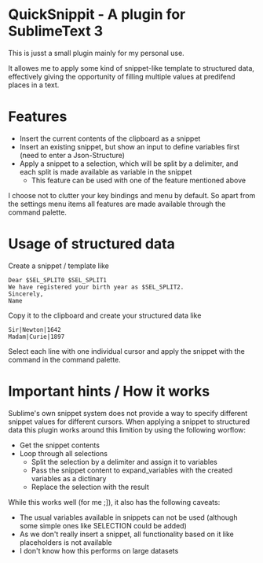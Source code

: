 # QuickSnippit - A plugin for SublimeText 3

This is jusst a small plugin mainly for my personal use.

It allowes me to apply some kind of snippet-like template to structured data, effectively giving the opportunity of filling multiple values at predifend places in a text.

# Features
* Insert the current contents of the clipboard as a snippet
* Insert an existing snippet, but show an input to define variables first (need to enter a Json-Structure)
* Apply a snippet to a selection, which will be split by a delimiter, and each split is made available as variable in the snippet
   * This feature can be used with one of the feature mentioned above 

I choose not to clutter your key bindings and menu by default. So apart from the settings menu items all features are made available through the command palette.


# Usage of structured data

Create a snippet / template like

    Dear $SEL_SPLIT0 $SEL_SPLIT1
    We have registered your birth year as $SEL_SPLIT2.
    Sincerely,
    Name

Copy it to the clipboard and create your structured data like

    Sir|Newton|1642
    Madam|Curie|1897

Select each line with one individual cursor and apply the snippet with the command in the command palette.

# Important hints / How it works
Sublime's own snippet system does not provide a way to specify different snippet values for different cursors.
When applying a snippet to structured data this plugin works around this limition by using the following worflow:

* Get the snippet contents
* Loop through all selections
    * Split the selection by a delimiter and assign it to variables
    * Pass the snippet content to expand_variables with the created variables as a dictinary
    * Replace the selection with the result

While this works well (for me ;]), it also has the following caveats:
* The usual variables available in snippets can not be used (although some simple ones like SELECTION could be added)
* As we don't really insert a snippet, all functionality based on it like placeholders is not available
* I don't know how this performs on large datasets

